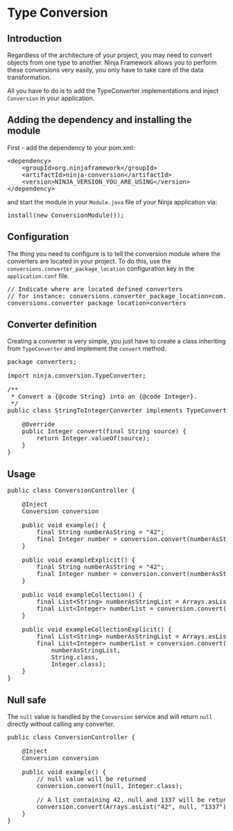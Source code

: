 Type Conversion
===============

Introduction
------------

Regardless of the architecture of your project, you may need to convert objects
from one type to another. Ninja Framework allows you to perform these conversions
very easily, you only have to take care of the data transformation.

All you have to do is to add the TypeConverter implementations and inject
<code>Conversion</code> in your application.



Adding the dependency and installing the module
-----------------------------------------------

First - add the dependency to your pom.xml:

<pre class="prettyprint">
&lt;dependency&gt;
    &lt;groupId&gt;org.ninjaframework&lt;/groupId&gt;
    &lt;artifactId&gt;ninja-conversion&lt;/artifactId&gt;
    &lt;version&gt;NINJA_VERSION_YOU_ARE_USING&lt;/version&gt;
&lt;/dependency&gt;
</pre>


and start the module in your <code>Module.java</code> file of your Ninja
application via:

<pre class="prettyprint">
install(new ConversionModule());
</pre>



Configuration
-------------

The thing you need to configure is to tell the conversion module where the
converters are located in your project. To do this, use the
<code>conversions.converter_package_location</code> configuration key in the
<code>application.conf</code> file.

<pre class="prettyprint">
// Indicate where are located defined converters
// for instance: conversions.converter_package_location=com.package.converters
conversions.converter_package_location=converters
</pre>



Converter definition
--------------------

Creating a converter is very simple, you just have to create a class inheriting
from <code>TypeConverter</code> and implement the <code>convert</code> method.

<pre class="prettyprint">
package converters;

import ninja.conversion.TypeConverter;

/**
 * Convert a {@code String} into an {@code Integer}.
 */
public class StringToIntegerConverter implements TypeConverter&#60;String, Integer&#62; {

    @Override
    public Integer convert(final String source) {
        return Integer.valueOf(source);
    }
}
</pre>



Usage
-----

<pre class="prettyprint">
public class ConversionController {

    @Inject
    Conversion conversion

    public void example() {
        final String numberAsString = "42";
        final Integer number = conversion.convert(numberAsString, Integer.class);
    }

    public void exampleExplicit() {
        final String numberAsString = "42";
        final Integer number = conversion.convert(numberAsString, String.class, Integer.class);
    }

    public void exampleCollection() {
        final List&#60;String&#62; numberAsStringList = Arrays.asList("42", "1337");
        final List&#60;Integer&#62; numberList = conversion.convert(numberAsStringList, Integer.class);
    }

    public void exampleCollectionExplicit() {
        final List&#60;String&#62; numberAsStringList = Arrays.asList("42", "1337");
        final List&#60;Integer&#62; numberList = conversion.convert(
            numberAsStringList,
            String.class,
            Integer.class);
    }
}
</pre>



Null safe
---------

The <code>null</code> value is handled by the <code>Conversion</code> service
and will return <code>null</code> directly without calling any converter.

<pre class="prettyprint">
public class ConversionController {

    @Inject
    Conversion conversion

    public void example() {
        // null value will be returned
        conversion.convert(null, Integer.class);

        // A list containing 42, null and 1337 will be returned
        conversion.convert(Arrays.asList("42", null, "1337"), Integer.class);
    }
}
</pre>
